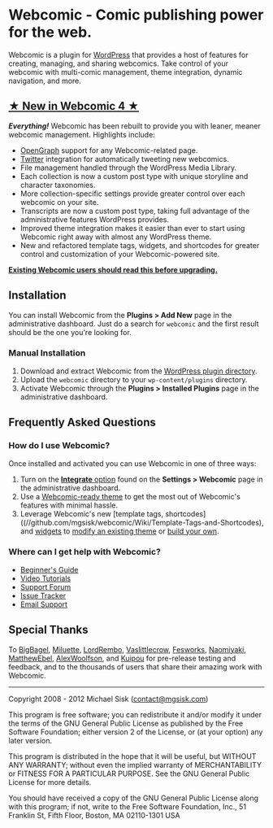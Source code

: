 # Webcomic - Comic publishing power for the web.

Webcomic is a plugin for [WordPress](//wordpress.org) that provides a host of features for creating, managing, and sharing webcomics. Take control of your webcomic with multi-comic management, theme integration, dynamic navigation, and more.

## [★ New in Webcomic 4 ★](//vimeo.com/channels/webcomic)

_**Everything!**_ Webcomic has been rebuilt to provide you with leaner, meaner webcomic management. Highlights include:

- [OpenGraph](//ogp.me) support for any Webcomic-related page.
- [Twitter](//twitter.com) integration for automatically tweeting new webcomics.
- File management handled through the WordPress Media Library.
- Each collection is now a custom post type with unique storyline and character taxonomies.
- More collection-specific settings provide greater control over each webcomic on your site.
- Transcripts are now a custom post type, taking full advantage of the administrative features WordPress provides.
- Improved theme integration makes it easier than ever to start using Webcomic right away with almost any WordPress theme.
- New and refactored template tags, widgets, and shortcodes for greater control and customization of your Webcomic-powered site.

[**Existing Webcomic users should read this before upgrading.**](//github.com/mgsisk/webcomic/wiki/Upgrading)

## Installation

You can install Webcomic from the **Plugins > Add New** page in the administrative dashboard. Just do a search for `webcomic` and the first result should be the one you're looking for.

### Manual Installation

1. Download and extract Webcomic from the [WordPress plugin directory](//wordpress.org/extend/plugins/webcomic).
2. Upload the `webcomic` directory to your `wp-content/plugins` directory.
3. Activate Webcomic through the **Plugins > Installed Plugins** page in the administrative dashboard.

## Frequently Asked Questions

### How do I use Webcomic?

Once installed and activated you can use Webcomic in one of three ways:

1. Turn on the [**Integrate** option](//github.com/mgsisk/webcomic/Wiki/Configuring#Integrate) found on the **Settings > Webcomic** page in the administrative dashboard.
2. Use a [Webcomic-ready theme](http://webcomic.nu/themes) to get the most out of Webcomic's features with minimal hassle.
3. Leverage Webcomic's new [template tags, shortcodes]((//github.com/mgsisk/webcomic/Wiki/Template-Tags-and-Shortcodes), and [widgets](//github.com/mgsisk/webcomic/Wiki/Widgets) to [modify an existing theme](//wordpress.org/extend/themes) or [build your own](//codex.wordpress.org/Theme_Development).

### Where can I get help with Webcomic?

- [Beginner's Guide](//github.com/mgsisk/webcomic/wiki)
- [Video Tutorials](//vimeo.com/channels/webcomic)
- [Support Forum](//groups.google.com/d/forum/webcomicnu)
- [Issue Tracker](//github.com/mgsisk/webcomic/issues)
- [Email Support](mailto:support@webcomic.nu)

## Special Thanks

To [BigBagel](//twitter.com/DrPotatoMonster), [Miluette](//twitter.com/miluette), [LordRembo](//twitter.com/lordrembo), [Vaslittlecrow](//twitter.com/vaslittlecrow), [Fesworks](//twitter.com/fesworks), [Naomiyaki](//twitter.com/naomiyaki), [MatthewEbel](//twitter.com/matthewebel), [AlexWoolfson](//twitter.com/alexwoolfson), and [Kuipou](//twitter.com/kuipou) for pre-release testing and feedback, and to the thousands of users that share their amazing work with Webcomic.

---

Copyright 2008 - 2012 Michael Sisk (contact@mgsisk.com)

This program is free software; you can redistribute it and/or modify it under the terms of the GNU General Public License as published by the Free Software Foundation; either version 2 of the License, or (at your option) any later version.

This program is distributed in the hope that it will be useful, but WITHOUT ANY WARRANTY; without even the implied warranty of MERCHANTABILITY or FITNESS FOR A PARTICULAR PURPOSE. See the GNU General Public License for more details.

You should have received a copy of the GNU General Public License along with this program; if not, write to the Free Software Foundation, Inc., 51 Franklin St, Fifth Floor, Boston, MA 02110-1301 USA